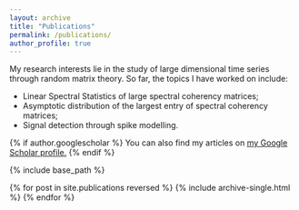 ```yaml
---
layout: archive
title: "Publications"
permalink: /publications/
author_profile: true
---
```


My research interests lie in the study of large dimensional time series through random matrix theory. So far, the topics I have worked on include:

- Linear Spectral Statistics of large spectral coherency matrices;
- Asymptotic distribution of the largest entry of spectral coherency matrices;
- Signal detection through spike modelling. 

{% if author.googlescholar %}
  You can also find my articles on <u><a href="{{author.googlescholar}}">my Google Scholar profile</a>.</u>
{% endif %}

{% include base_path %}

{% for post in site.publications reversed %}
  {% include archive-single.html %}
{% endfor %}
